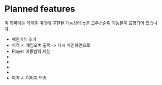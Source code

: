 # Planned features

이 목록에는 가까운 미래에 구현될 가능성이 높은 고우선순위 기능들이 포함되어 있습니다.

* 메인메뉴 추가
* 피격 시 게임오버 출력 -> 다시 메인화면으로
* Player 이동범위 제한
*
*
*
*
* 피격 시 이미지 변경
